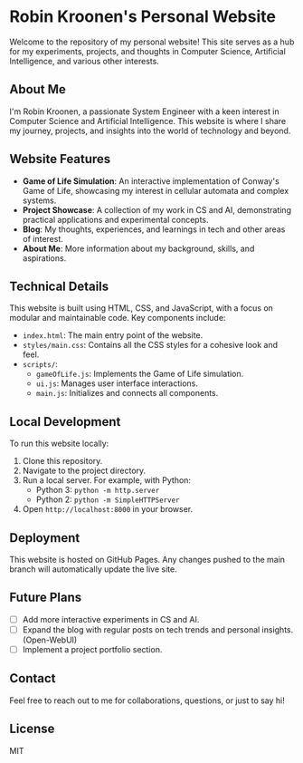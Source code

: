 # Robin Kroonen's Personal Website

Welcome to the repository of my personal website! This site serves as a hub for my experiments, projects, and thoughts in Computer Science, Artificial Intelligence, and various other interests.

## About Me

I'm Robin Kroonen, a passionate System Engineer with a keen interest in Computer Science and Artificial Intelligence. This website is where I share my journey, projects, and insights into the world of technology and beyond.

## Website Features

- **Game of Life Simulation**: An interactive implementation of Conway's Game of Life, showcasing my interest in cellular automata and complex systems.
- **Project Showcase**: A collection of my work in CS and AI, demonstrating practical applications and experimental concepts.
- **Blog**: My thoughts, experiences, and learnings in tech and other areas of interest.
- **About Me**: More information about my background, skills, and aspirations.

## Technical Details

This website is built using HTML, CSS, and JavaScript, with a focus on modular and maintainable code. Key components include:

- `index.html`: The main entry point of the website.
- `styles/main.css`: Contains all the CSS styles for a cohesive look and feel.
- `scripts/`:
  - `gameOfLife.js`: Implements the Game of Life simulation.
  - `ui.js`: Manages user interface interactions.
  - `main.js`: Initializes and connects all components.

## Local Development

To run this website locally:

1. Clone this repository.
2. Navigate to the project directory.
3. Run a local server. For example, with Python:
   - Python 3: `python -m http.server`
   - Python 2: `python -m SimpleHTTPServer`
4. Open `http://localhost:8000` in your browser.

## Deployment

This website is hosted on GitHub Pages. Any changes pushed to the main branch will automatically update the live site.

## Future Plans

- [ ] Add more interactive experiments in CS and AI.
- [ ] Expand the blog with regular posts on tech trends and personal insights. (Open-WebUI)
- [ ] Implement a project portfolio section.

## Contact

Feel free to reach out to me for collaborations, questions, or just to say hi!

## License

MIT
